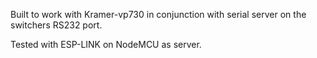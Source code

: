Built to work with Kramer-vp730 in conjunction with serial server on the switchers RS232 port. 

Tested with ESP-LINK on NodeMCU as server.